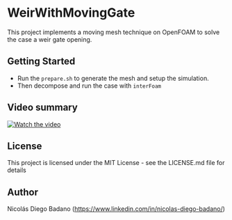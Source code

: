 # WeirWithMovingGate

This project implements a moving mesh technique on OpenFOAM to solve the case a weir gate opening.

## Getting Started

* Run the `prepare.sh` to generate the mesh and setup the simulation.
* Then decompose and run the case with `interFoam`

## Video summary

[![Watch the video](https://img.youtube.com/vi/DoAwPhJ1nzU/default.jpg)](https://youtu.be/DoAwPhJ1nzU)

## License

This project is licensed under the MIT License - see the LICENSE.md file for details

## Author

Nicolás Diego Badano (https://www.linkedin.com/in/nicolas-diego-badano/)
